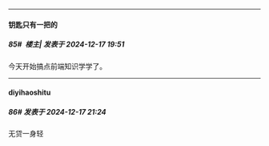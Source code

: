 ﻿
*****

####  钥匙只有一把的  
##### 85#         楼主| 发表于 2024-12-17 19:51

今天开始搞点前端知识学学了。


*****

####  diyihaoshitu  
##### 86#       发表于 2024-12-17 21:24

无贷一身轻


